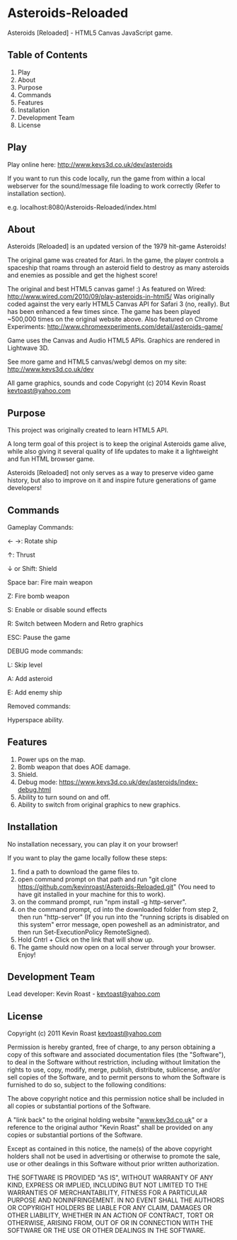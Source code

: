Asteroids-Reloaded
==================

Asteroids [Reloaded] - HTML5 Canvas JavaScript game.

## Table of Contents
1. Play
2. About
3. Purpose
4. Commands
5. Features
6. Installation
7. Development Team
8. License


## Play
Play online here: http://www.kevs3d.co.uk/dev/asteroids

If you want to run this code locally, run the game from within a local webserver for the sound/message file loading to work correctly (Refer to installation section).

e.g. localhost:8080/Asteroids-Reloaded/index.html


## About
Asteroids [Reloaded] is an updated version of the 1979 hit-game Asteroids!

The original game was created for Atari. In the game, the player controls a spaceship that roams through an asteroid field to destroy as many asteroids and enemies as possible and get the highest score!

The original and best HTML5 canvas game! :) As featured on Wired: http://www.wired.com/2010/09/play-asteroids-in-html5/
Was originally coded against the very early HTML5 Canvas API for Safari 3 (no, really). But has been enhanced a few times since. The game has been played ~500,000 times on the original website above. Also featured on Chrome Experiments: http://www.chromeexperiments.com/detail/asteroids-game/

Game uses the Canvas and Audio HTML5 APIs. Graphics are rendered in Lightwave 3D.

See more game and HTML5 canvas/webgl demos on my site: http://www.kevs3d.co.uk/dev

All game graphics, sounds and code Copyright (c) 2014 Kevin Roast kevtoast@yahoo.com


## Purpose
This project was originally created to learn HTML5 API.

A long term goal of this project is to keep the original Asteroids game alive, while also giving it several quality of life updates to make it a lightweight and fun HTML browser game.

Asteroids [Reloaded] not only serves as a way to preserve video game history, but also to improve on it and inspire future generations of game developers!


## Commands
Gameplay Commands:

← →: Rotate ship

↑: Thrust

↓ or Shift: Shield

Space bar: Fire main weapon

Z: Fire bomb weapon

S: Enable or disable sound effects

R: Switch between Modern and Retro graphics

ESC: Pause the game

DEBUG mode commands:

L: Skip level

A: Add asteroid

E: Add enemy ship

Removed commands:

Hyperspace ability.


## Features
1. Power  ups on the map.
2. Bomb weapon that does AOE damage.
3. Shield.
4. Debug mode: https://www.kevs3d.co.uk/dev/asteroids/index-debug.html
5. Ability to turn sound on and off.
6. Ability to switch from original graphics to new graphics.


## Installation
No installation necessary, you can play it on your browser!

If you want to play the game locally follow these steps:
  1. find a path to download the game files to.
  2. open command prompt on that path and run "git clone https://github.com/kevinroast/Asteroids-Reloaded.git" (You need to have git installed in your machine for this to work).
  3. on the command prompt, run "npm install -g http-server".
  4. on the command prompt, cd into the downloaded folder from step 2, then run "http-server" (If you run into the "running scripts is disabled on this system" error message, open poweshell as an administrator, and then run Set-ExecutionPolicy RemoteSigned).
  5. Hold Cntrl + Click on the link that will show up.
  6. The game should now open on a local server through your browser. Enjoy!


## Development Team
Lead developer: Kevin Roast - kevtoast@yahoo.com


## License
Copyright (c) 2011 Kevin Roast kevtoast@yahoo.com

Permission is hereby granted, free of charge, to any person obtaining a copy
of this software and associated documentation files (the "Software"), to deal
in the Software without restriction, including without limitation the rights
to use, copy, modify, merge, publish, distribute, sublicense, and/or sell
copies of the Software, and to permit persons to whom the Software is
furnished to do so, subject to the following conditions:

The above copyright notice and this permission notice shall be included in
all copies or substantial portions of the Software.

A "link back" to the original holding website "www.kev3d.co.uk" or a reference
to the original author "Kevin Roast" shall be provided on any copies or
substantial portions of the Software.

Except as contained in this notice, the name(s) of the above copyright holders 
shall not be used in advertising or otherwise to promote the sale, use or other
dealings in this Software without prior written authorization.

THE SOFTWARE IS PROVIDED "AS IS", WITHOUT WARRANTY OF ANY KIND, EXPRESS OR
IMPLIED, INCLUDING BUT NOT LIMITED TO THE WARRANTIES OF MERCHANTABILITY,
FITNESS FOR A PARTICULAR PURPOSE AND NONINFRINGEMENT. IN NO EVENT SHALL THE
AUTHORS OR COPYRIGHT HOLDERS BE LIABLE FOR ANY CLAIM, DAMAGES OR OTHER
LIABILITY, WHETHER IN AN ACTION OF CONTRACT, TORT OR OTHERWISE, ARISING FROM,
OUT OF OR IN CONNECTION WITH THE SOFTWARE OR THE USE OR OTHER DEALINGS IN
THE SOFTWARE.
